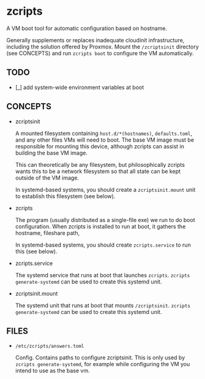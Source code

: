 # zcripts

A VM boot tool for automatic configuration based on hostname.

Generally supplements or replaces inadequate cloudinit infrastructure, including 
the solution offered by Proxmox. Mount the `/zcriptsinit` directory (see CONCEPTS)
and run `zcripts boot` to configure the VM automatically.


## TODO

- [_] add system-wide environment variables at boot


## CONCEPTS

- zcriptsinit

    A mounted filesystem containing `host.d/*(hostnames)`, `defaults.toml`, and
    any other files VMs will need to boot. The base VM image must be responsible
    for mounting this device, although zcripts can assist in building the base
    VM image.

    This can theoretically be any filesystem, but philosophically zcripts wants
    this to be a network filesystem so that all state can be kept outside of the
    VM image.

    In systemd-based systems, you should create a `zcriptsinit.mount` unit to
    establish this filesystem (see below).

- zcripts

    The program (usually distributed as a single-file exe) we run to do boot
    configuration.  When zcripts is installed to run at boot, it gathers the
    hostname, fileshare path,

    In systemd-based systems, you should create `zcripts.service` to run this
    (see below).

- zcripts.service

    The systemd service that runs at boot that launches `zcripts`.
    `zcripts generate-systemd` can be used to create this systemd unit.


- zcriptsinit.mount

    The systemd unit that runs at boot that mounts `/zcriptsinit`.
    `zcripts generate-systemd` can be used to create this systemd unit.


## FILES

- `/etc/zcripts/answers.toml`

    Config. Contains paths to configure zcriptsinit. This is only used by
    `zcripts generate-systemd`, for example while configuring the VM you intend
    to use as the base vm.
